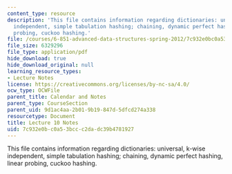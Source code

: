 ```yaml
---
content_type: resource
description: 'This file contains information regarding dictionaries: universal, k-wise
  independent, simple tabulation hashing; chaining, dynamic perfect hashing, linear
  probing, cuckoo hashing.'
file: /courses/6-851-advanced-data-structures-spring-2012/7c932e0bc0a53bccc2dadc39b4781927_MIT6_851S12_Lec10.pdf
file_size: 6329296
file_type: application/pdf
hide_download: true
hide_download_original: null
learning_resource_types:
- Lecture Notes
license: https://creativecommons.org/licenses/by-nc-sa/4.0/
ocw_type: OCWFile
parent_title: Calendar and Notes
parent_type: CourseSection
parent_uid: 9d1ac4aa-2b01-9b19-847d-5dfcd274a338
resourcetype: Document
title: Lecture 10 Notes
uid: 7c932e0b-c0a5-3bcc-c2da-dc39b4781927
---
```

This file contains information regarding dictionaries: universal, k-wise independent, simple tabulation hashing; chaining, dynamic perfect hashing, linear probing, cuckoo hashing.